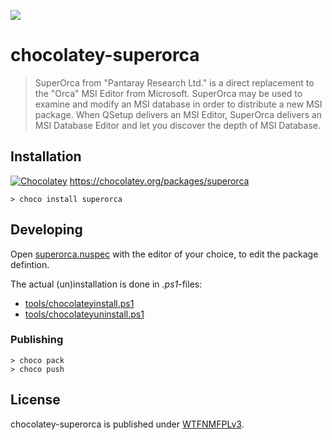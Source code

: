 ![](assets/icon.ico)

# chocolatey-superorca
> SuperOrca from "Pantaray Research Ltd." is a direct replacement to the "Orca" MSI Editor from Microsoft. SuperOrca may be used to examine and modify an MSI database in order to distribute a new MSI package. When QSetup delivers an MSI Editor, SuperOrca delivers an MSI Database Editor and let you discover the depth of MSI Database.

## Installation

[![Chocolatey](https://img.shields.io/chocolatey/v/superorca.svg)](https://chocolatey.org/packages/superorca) https://chocolatey.org/packages/superorca

    > choco install superorca

## Developing

Open [superorca.nuspec](superorca.nuspec) with the editor of your choice, to edit the package defintion.

The actual (un)installation is done in *.ps1*-files:

- [tools/chocolateyinstall.ps1](tools/chocolateyinstall.ps1)
- [tools/chocolateyuninstall.ps1](tools/chocolateyuininstall.ps1)

### Publishing

    > choco pack
    > choco push

## License

chocolatey-superorca  is published under [WTFNMFPLv3](https://github.com/dittodhole/WTFNMFPLv3).
